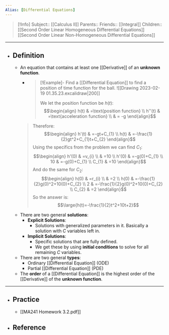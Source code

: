 ```yaml
---
Alias: [Differential Equations]
---
```

> [!Info]
> Subject:: [[Calculus II]]
> Parents:: 
> Friends:: [[Integral]]
> Children:: [[Second Order Linear Homogeneous Differential Equations]] [[Second Order Linear Non-Homogeneous Differential Equations]]
---
- ## Definition
	- An equation that contains at least one [[Derivative]] of an **unknown function**.
		- > [!Example]-
		  > Find a [[Differential Equation]] to find a position of time function for the ball.
		  > ![[Drawing 2023-02-19 01.35.23.excalidraw|200]]
		  > 
		  > We let the position function be $h(t)$:
		  > $$\begin{align}
	 h(t) & =\text{position function} \\
	 h''(t) & =\text{acceleration function} \\
	 & = -g
		\end{align}$$
		 > Therefore:
		> $$\begin{align}
	 h'(t) & =-gt+C_{1} \\
	 h(t) & =-\frac{1}{2}gt^2+C_{1}t+C_{2}
	 \end{align}$$
	    > Using the specifics from the problem we can find $C_{1}$:
	    > $$\begin{align}
	 h'(0) & =v_{i} \\
	 & =10 \\
	 h'(0) & =-g(0)+C_{1} \\
     10 & =-g(0)+C_{1} \\
	 C_{1} & =10
	 \end{align}$$
	    > And do the same for $C_{2}$:
	    > $$\begin{align}
	 h(0) & =r_{i} \\
	 & =2 \\
	 h(0) & =-\frac{1}{2}g(0)^2+10(0)+C_{2} \\
	 2 & =-\frac{1}{2}g(0)^2+10(0)+C_{2} \\
	 C_{2} & =2
	 \end{align}$$
	   > So the answer is:
	   > $$\large{h(t)=-\frac{1}{2}t^2+10t+2}$$
	- There are two general **solutions**:
		- **Explicit Solutions**:
			- Solutions with generalized parameters in it. Basically a solution with $C$ variables left in.
		- **Implicit Solutions**:
			- Specific solutions that are fully defined.
			- We get these by using **initial conditions** to solve for all remaining $C$ variables.
	- There are two general **types**:
		- Ordinary [[Differential Equation]] (ODE)
		- Partial [[Differential Equation]] (PDE)
	- The **order** of a [[Differential Equation]] is the highest order of the [[Derivative]] of the **unknown function**.
---
- ## Practice
	- [[MA241 Homework 3.2.pdf]]
- ## Reference